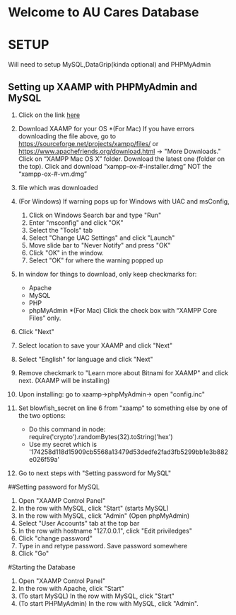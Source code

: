 # Welcome to AU Cares Database

# SETUP
Will need to setup MySQL,DataGrip(kinda optional) and PHPMyAdmin

## Setting up XAAMP with PHPMyAdmin and MySQL

1. Click on the link [here](https://www.apachefriends.org/index.html)
1. Download XAAMP for your OS 
    *(For Mac) If you have errors downloading the file above, go to https://sourceforge.net/projects/xampp/files/ or https://www.apachefriends.org/download.html          -> "More Downloads." Click on “XAMPP Mac OS X” folder. Download the latest one (folder on the top). Click and download “xampp-ox-#-installer.dmg” NOT the            “xampp-ox-#-vm.dmg”
1. file which was downloaded
1. (For Windows) If warning pops up for Windows with UAC and msConfig,
    1. Click on Windows Search bar and type "Run"
    1. Enter "msconfig" and click "OK"
    1. Select the "Tools" tab
    1. Select "Change UAC Settings" and click "Launch"
    1. Move slide bar to "Never Notify" and press "OK"
    1. Click "OK" in the window.
    1. Select "OK" for where the warning popped up
    
1. In window for things to download, only keep checkmarks for:
    * Apache
    * MySQL
    * PHP
    * phpMyAdmin
        *(For Mac) Click the check box with “XAMPP Core Files” only. 
1. Click "Next"
1. Select location to save your XAAMP and click "Next"
1. Select "English" for language and click "Next"
1. Remove checkmark to "Learn more about Bitnami for XAAMP" and click next. (XAAMP will be installing)
1. Upon installing: go to xaamp->phpMyAdmin-> open "config.inc"
1. Set blowfish_secret on line 6 from "xaamp" to something else by one of the two options:
    * Do this command in node: require('crypto').randomBytes(32).toString('hex')
    * Use my secret which is '174258d118d15909cb5568a13479d53dedfe2fad3fb5299bb1e3b882e026f59a'

1. Go to next steps with "Setting password for MySQL"


##Setting password for MySQL

1. Open "XAAMP Control Panel"
1. In the row with MySQL, click "Start" (starts MySQL)
1. In the row with MySQL, click "Admin" (Open phpMyAdmin)
1. Select "User Accounts" tab at the top bar
1. In the row with hostname "127.0.0.1", click "Edit priviledges"
1. Click "change password"
1. Type in and retype password. Save password somewhere
1. Click "Go"

#Starting the Database

1. Open "XAAMP Control Panel"
1. In the row with Apache, click "Start"
1. (To start MySQL) In the row with MySQL, click "Start"
1. (To start PHPMyAdmin) In the row with MySQL, click "Admin".


